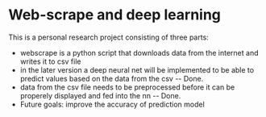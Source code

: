 # Web-scrape and deep learning
This is a personal research project consisting of three parts:
  - webscrape is a python script that downloads data from the internet and writes it to csv file
  - in the later version a deep neural net will be implemented to be able to predict values based on the data from the csv -- Done.
  - data from the csv file needs to be preprocessed before it can be properely displayed and fed into the nn -- Done.
  - Future goals: improve the accuracy of prediction model
